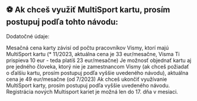## ⚽ Ak chceš využiť MultiSport kartu, prosím postupuj podľa tohto návodu:

Dodatočné údaje:

Mesačná cena karty závisí od počtu pracovníkov Vismy, ktorí majú MultiSport kartu (* 11/2023, aktuálna cena je 33 eur/mesačne, Visma Ti prispieva 10 eur - teda platíš 23 eur/mesačne)
Je možnosť objednať kartu aj pre jedného človeka, ktorý nie je zamestnancom Vismy (ak chceš požiadať o ďalšiu kartu, prosím postupuj podľa vyššie uvedeného návodu), aktuálna cena je 49 eur/mesačne (od 7/2023)
Ak chceš ukončiť využívanie MultiSport karty, prosím postupuj podľa vyššie uvedeného návodu.
Registrácia nových Multisport kariet je možná len do 17. dňa v mesiaci.